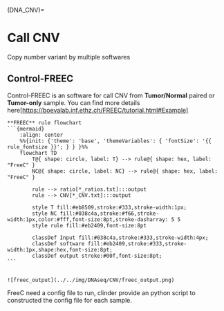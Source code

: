 (DNA_CNV)=
# Call CNV
Copy number variant by multiple softwares
## Control-FREEC
Control-FREEC is an software for call CNV from **Tumor/Normal** paired or **Tumor-only** sample. You can find more details here[https://boevalab.inf.ethz.ch/FREEC/tutorial.html#Example]

````{note} 
**FREEC** rule flowchart
```{mermaid}
    :align: center
    %%{init: {'theme': 'base', 'themeVariables': { 'fontSize': '{{ rule_fontsize }}'; } } }%%
    flowchart TD
        T@{ shape: circle, label: T} --> rule@{ shape: hex, label: "FreeC" }
        NC@{ shape: circle, label: NC} --> rule@{ shape: hex, label: "FreeC" }

        rule --> ratio[*_ratios.txt]:::output
        rule --> CNV[*_CNV.txt]:::output

        style T fill:#eb8509,stroke:#333,stroke-width:1px;
        style NC fill:#038c4a,stroke:#f66,stroke-width:1px,color:#fff,font-size:8pt,stroke-dasharray: 5 5
        style rule fill:#eb2409,font-size:8pt
        
        classDef Input fill:#038c4a,stroke:#333,stroke-width:4px;
        classDef software fill:#eb2409,stroke:#333,stroke-width:1px,shape:hex,font-size:8pt;
        classDef output stroke:#00f,font-size:8pt;
```
````

```{admonition} eg. Output of FREEC

![freec_output](../../img/DNAseq/CNV/freec_output.png)
```


FreeC need a config file to run, clinder provide an python script to constructed the config file for each sample.